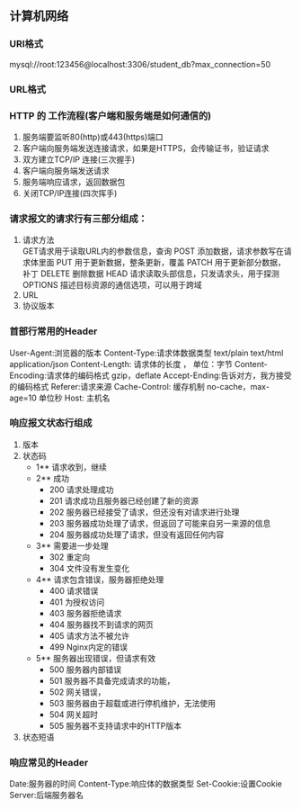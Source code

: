 ## 计算机网络

### URI格式
[协议名]://[用户名]:[密码]@[主机名]:[端口]/[路径]?[查询参数]#[片段ID]

mysql://root:123456@localhost:3306/student_db?max_connection=50

### URL格式
[协议名]://[主机名]:[端口]/[路径]?[查询参数]#[片段ID]


### HTTP 的 工作流程(客户端和服务端是如何通信的)
  1. 服务端要监听80(http)或443(https)端口
  2. 客户端向服务端发送连接请求，如果是HTTPS，会传输证书，验证请求
  3. 双方建立TCP/IP 连接(三次握手)
  4. 客户端向服务端发送请求
  5. 服务端响应请求，返回数据包
  6. 关闭TCP/IP连接(四次挥手)
  
  
### 请求报文的请求行有三部分组成：
1. 请求方法  
    GET请求用于读取URL内的参数信息，查询
    POST 添加数据，请求参数写在请求体里面
    PUT 用于更新数据，整条更新，覆盖
    PATCH  用于更新部分数据，补丁
    DELETE 删除数据
    HEAD 请求读取头部信息，只发请求头，用于探测
    OPTIONS 描述目标资源的通信选项，可以用于跨域
2. URL
3. 协议版本
   
### 首部行常用的Header
  User-Agent:浏览器的版本
  Content-Type:请求体数据类型  text/plain  text/html  application/json
  Content-Length: 请求体的长度 ， 单位：字节
  Content-Encoding:请求体的编码格式 gzip，deflate
  Accept-Ending:告诉对方，我方接受的编码格式
  Referer:请求来源
  Cache-Control: 缓存机制 no-cache，max-age=10 单位秒
  Host: 主机名

### 响应报文状态行组成
  1. 版本
  2. 状态码
      - 1** 请求收到，继续
      - 2** 成功
        - 200 请求处理成功
        - 201 请求成功且服务器已经创建了新的资源
        - 202 服务器已经接受了请求，但还没有对请求进行处理
        - 203 服务器成功处理了请求，但返回了可能来自另一来源的信息
        - 204 服务器成功处理了请求，但没有返回任何内容
      - 3** 需要进一步处理
        - 302 重定向
        - 304 文件没有发生变化
      - 4** 请求包含错误，服务器拒绝处理
        - 400 请求错误
        - 401 为授权访问
        - 403 服务器拒绝请求
        - 404 服务器找不到请求的网页
        - 405 请求方法不被允许
        - 499 Nginx内定的错误
      - 5** 服务器出现错误，但请求有效
        - 500 服务器内部错误
        - 501 服务器不具备完成请求的功能，
        - 502 网关错误，
        - 503 服务器由于超载或进行停机维护，无法使用
        - 504 网关超时
        - 505 服务器不支持请求中的HTTP版本
  3. 状态短语

### 响应常见的Header
  Date:服务器的时间
  Content-Type:响应体的数据类型
  Set-Cookie:设置Cookie
  Server:后端服务器名